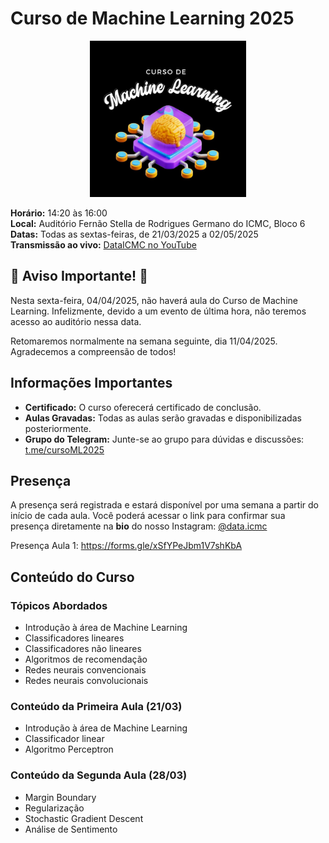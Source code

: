 
# Curso de Machine Learning 2025

<p align="center"> <img width="250px" src="imgs/cursoml.jpg" alt="Curso de Machine Learning 2025"> </p>

**Horário:** 14:20 às 16:00  
**Local:** Auditório Fernão Stella de Rodrigues Germano do ICMC, Bloco 6  
**Datas:** Todas as sextas-feiras, de 21/03/2025 a 02/05/2025  
**Transmissão ao vivo:** [DataICMC no YouTube](https://www.youtube.com/@DataICMC)

## 🚨 Aviso Importante! 🚨

Nesta sexta-feira, 04/04/2025, não haverá aula do Curso de Machine Learning. Infelizmente, devido a um evento de última hora, não teremos acesso ao auditório nessa data.

Retomaremos normalmente na semana seguinte, dia 11/04/2025. Agradecemos a compreensão de todos!


## Informações Importantes

- **Certificado:** O curso oferecerá certificado de conclusão.
- **Aulas Gravadas:** Todas as aulas serão gravadas e disponibilizadas posteriormente.
- **Grupo do Telegram:** Junte-se ao grupo para dúvidas e discussões: [t.me/cursoML2025](https://t.me/cursoML2025)

## Presença

A presença será registrada e estará disponível por uma semana a partir do início de cada aula. Você poderá acessar o link para confirmar sua presença diretamente na **bio** do nosso Instagram: [@data.icmc](https://instagram.com/data.icmc)

Presença Aula 1: https://forms.gle/xSfYPeJbm1V7shKbA

## Conteúdo do Curso

### Tópicos Abordados

- Introdução à área de Machine Learning
- Classificadores lineares
- Classificadores não lineares
- Algoritmos de recomendação
- Redes neurais convencionais
- Redes neurais convolucionais

### Conteúdo da Primeira Aula (21/03)

- Introdução à área de Machine Learning
- Classificador linear
- Algoritmo Perceptron

### Conteúdo da Segunda Aula (28/03)

- Margin Boundary
- Regularização
- Stochastic Gradient Descent
- Análise de Sentimento
